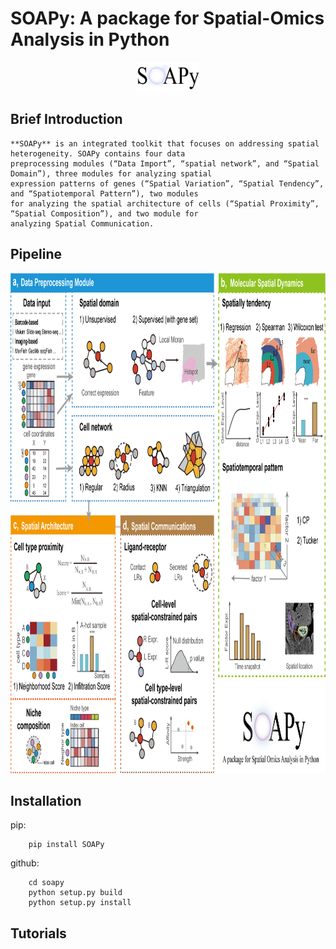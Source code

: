 
# SOAPy: A package for **S**patial-**O**mics **A**nalysis in **Py**thon

<div align=center><img width = '100' height ='47' src ="logo_soapy.png"/></div>

## Brief Introduction
    **SOAPy** is an integrated toolkit that focuses on addressing spatial heterogeneity. SOAPy contains four data
    preprocessing modules (“Data Import”, “spatial network”, and “Spatial Domain”), three modules for analyzing spatial
    expression patterns of genes (“Spatial Variation”, “Spatial Tendency”, and “Spatiotemporal Pattern”), two modules
    for analyzing the spatial architecture of cells (“Spatial Proximity”, “Spatial Composition”), and two module for 
    analyzing Spatial Communication.

## Pipeline

<div align=center><img width = '948' height ='800' src ="pipeline.png"/></div>

## Installation
pip:
```
    pip install SOAPy
```
github:
```
    cd soapy
    python setup.py build
    python setup.py install
```

## Tutorials